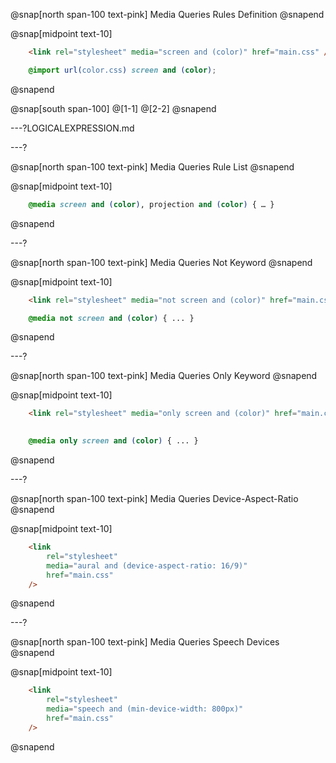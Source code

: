 @snap[north span-100 text-pink]
Media Queries Rules Definition
@snapend

@snap[midpoint text-10]
```html zoom-20
    <link rel="stylesheet" media="screen and (color)" href="main.css" />
```
```css
    @import url(color.css) screen and (color);
```
@snapend

@snap[south span-100]
@[1-1]
@[2-2]
@snapend

---?LOGICALEXPRESSION.md

---?

@snap[north span-100 text-pink]
Media Queries Rule List
@snapend

@snap[midpoint text-10]
```css
    @media screen and (color), projection and (color) { … }
```
@snapend


---?

@snap[north span-100 text-pink]
Media Queries Not Keyword
@snapend

@snap[midpoint text-10]
```html
    <link rel="stylesheet" media="not screen and (color)" href="main.css" />

```
```css
    @media not screen and (color) { ... }
```
@snapend


---?

@snap[north span-100 text-pink]
Media Queries Only Keyword
@snapend

@snap[midpoint text-10]
```html
    <link rel="stylesheet" media="only screen and (color)" href="main.css" />
    
```
```css
    @media only screen and (color) { ... }
```
@snapend


---?

@snap[north span-100 text-pink]
Media Queries Device-Aspect-Ratio
@snapend

@snap[midpoint text-10]
```html
    <link
        rel="stylesheet"
        media="aural and (device-aspect-ratio: 16/9)" 
        href="main.css"
    />
```
@snapend


---?

@snap[north span-100 text-pink]
Media Queries Speech Devices
@snapend

@snap[midpoint text-10]
```html
    <link
        rel="stylesheet"
        media="speech and (min-device-width: 800px)" 
        href="main.css"
    />
```
@snapend



